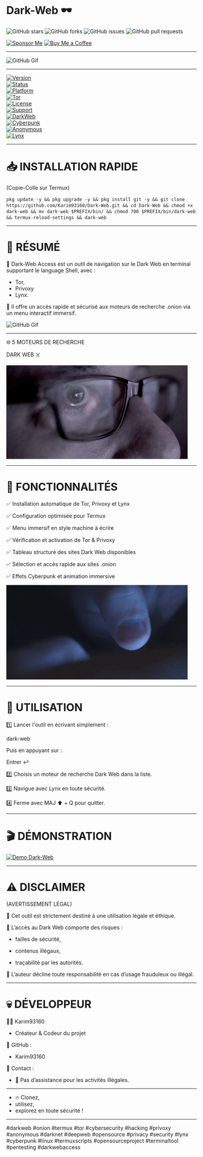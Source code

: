 # Dark-Web 🕶️

![GitHub stars](https://img.shields.io/github/stars/Karim93160/Dark-Web?style=social)
![GitHub forks](https://img.shields.io/github/forks/Karim93160/Dark-Web?style=social)
![GitHub issues](https://img.shields.io/github/issues/Karim93160/Dark-Web)
![GitHub pull requests](https://img.shields.io/github/issues-pr/Karim93160/Dark-Web)

[![Sponsor Me](https://img.shields.io/badge/💰-Sponsor%20Me-green)](https://github.com/sponsors/Karim93160)
[![Buy Me a Coffee](https://img.shields.io/badge/☕-Buy%20Me%20a%20Coffee-orange)](https://www.buymeacoffee.com/Karim93160)

---

![GitHub Gif](https://github.com/Karim93160/Dark-Web/blob/b362bca9e0d1efca2442e06c0c8caa781ea5eeb5/eY1cJTWCuTC7l7IjtP.gif)

---

[![Version](https://img.shields.io/badge/Version-1.0-blue)]()  
[![Status](https://img.shields.io/badge/Status-Stable-brightgreen)]()  
[![Platform](https://img.shields.io/badge/Platform-Termux-orange)]()  
[![Tor](https://img.shields.io/badge/Tor-Enabled-purple)]()  
[![License](https://img.shields.io/badge/License-MIT-lightgrey)]()  
[![Support](https://img.shields.io/badge/Support-Community-yellow)]()  
[![DarkWeb](https://img.shields.io/badge/DarkWeb-Access-red)]()  
[![Cyberpunk](https://img.shields.io/badge/Style-Cyberpunk-pink)]()  
[![Anonymous](https://img.shields.io/badge/Anonymous-Browsing-black)]()  
[![Lynx](https://img.shields.io/badge/Lynx-Terminal%20Browser-green)]()

---

# 📥 INSTALLATION RAPIDE 

(Copie-Colle sur Termux)
```
pkg update -y && pkg upgrade -y && pkg install git -y && git clone https://github.com/Karim93160/Dark-Web.git && cd Dark-Web && chmod +x dark-web && mv dark-web $PREFIX/bin/ && chmod 700 $PREFIX/bin/dark-web && termux-reload-settings && dark-web
```

---

# 📜 RÉSUMÉ 

🔹 Dark-Web Access est un outil de navigation sur le Dark Web en terminal supportant le language Shell, avec :
- Tor,
- Privoxy
- Lynx.

🔹 Il offre un accès rapide et sécurisé aux moteurs de recherche .onion via un menu interactif immersif.

![GitHub Gif](https://github.com/Karim93160/Dark-Web/blob/b362bca9e0d1efca2442e06c0c8caa781ea5eeb5/VzjvXj7AwKOkzPjMOe.gif)

---

🌐 5 MOTEURS DE RECHERCHE

DARK WEB ☠️

![GitHub Gif](https://github.com/Karim93160/Dar-Web/blob/a75d1adc6d3d726b441609b116486e2a9b72424b/3ohuPmPujsVYeo91oQ.gif)

---

# 📌 FONCTIONNALITÉS

✅ Installation automatique de Tor, Privoxy et Lynx

✅ Configuration optimisée pour Termux

✅ Menu immersif en style machine à écrire

✅ Vérification et activation de Tor & Privoxy

✅ Tableau structuré des sites Dark Web disponibles

✅ Sélection et accès rapide aux sites .onion

✅ Effets Cyberpunk et animation immersive



![GitHub Gif](https://github.com/Karim93160/Dar-Web/blob/a75d1adc6d3d726b441609b116486e2a9b72424b/xTiIzqnLJgIgKqHgxW.gif)

---

# 📖 UTILISATION

1️⃣ Lancer l'outil en écrivant simplement :

dark-web


Puis en appuyant sur :

Entrer ↩️

2️⃣ Choisis un moteur de recherche Dark Web dans la liste.

3️⃣ Navigue avec Lynx en toute sécurité.

4️⃣ Ferme avec MAJ ⬆️ + Q pour quitter.

---

# 🎬 DÉMONSTRATION 
[![Demo Dark-Web](https://github.com/Karim93160/Dark-Web/blob/269d695d6b12d7c78bed576b7d29585a8be5a6c7/Screenshot_20250220_021549_Termux.jpg)](https://youtube.com/shorts/5fkXf3MrzVk?si=YpxptTqGoeF0G8Rh)

---

# ⚠️ DISCLAIMER

(AVERTISSEMENT LÉGAL)

🔴 Cet outil est strictement destiné à une utilisation légale et éthique.

🔴 L’accès au Dark Web comporte des risques :

- failles de sécurité,

- contenus illégaux,

- traçabilité par les autorités.

🔴 L’auteur décline toute responsabilité en cas d’usage frauduleux ou illégal.


---

# 💀 DÉVELOPPEUR

👨‍💻 Karim93160

- Créateur & Codeur du projet

🔹 GitHub :

- Karim93160

🔹 Contact :

- 🛑 Pas d’assistance pour les activités illégales.


---

- 🔥 Clonez,
- utilisez,
- explorez en toute sécurité !

---

#darkweb #onion #termux #tor #cybersecurity #hacking #privoxy #anonymous #darknet #deepweb #opensource #privacy #security #lynx #cyberpunk #linux #termuxscripts #opensourceproject #terminaltool #pentesting #darkwebaccess
